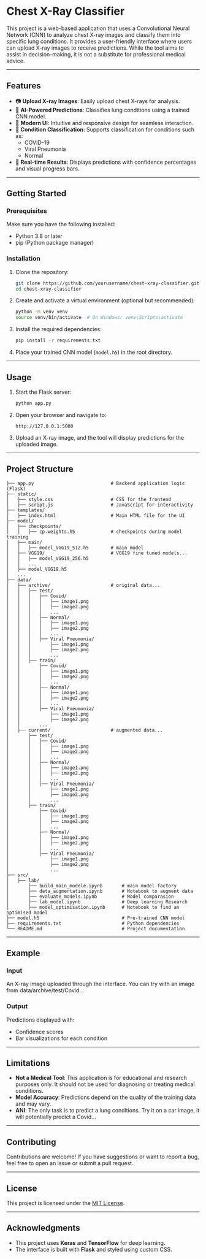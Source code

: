 # **Chest X-Ray Classifier**

This project is a web-based application that uses a Convolutional Neural Network (CNN) to analyze chest X-ray images and classify them into specific lung conditions. It provides a user-friendly interface where users can upload X-ray images to receive predictions. While the tool aims to assist in decision-making, it is not a substitute for professional medical advice.

---

## **Features**

- 📷 **Upload X-ray Images**: Easily upload chest X-rays for analysis.
- 🧠 **AI-Powered Predictions**: Classifies lung conditions using a trained CNN model.
- 🎨 **Modern UI**: Intuitive and responsive design for seamless interaction.
- 🔎 **Condition Classification**: Supports classification for conditions such as:
  - COVID-19
  - Viral Pneumonia
  - Normal
- 🚀 **Real-time Results**: Displays predictions with confidence percentages and visual progress bars.

---

## **Getting Started**

### Prerequisites
Make sure you have the following installed:
- Python 3.8 or later
- pip (Python package manager)

### Installation

1. Clone the repository:
   ```bash
   git clone https://github.com/yourusername/chest-xray-classifier.git
   cd chest-xray-classifier
   ```

2. Create and activate a virtual environment (optional but recommended):
   ```bash
   python -m venv venv
   source venv/bin/activate  # On Windows: venv\Scripts\activate
   ```

3. Install the required dependencies:
   ```bash
   pip install -r requirements.txt
   ```

4. Place your trained CNN model (`model.h5`) in the root directory.

---

## **Usage**

1. Start the Flask server:
   ```bash
   python app.py
   ```

2. Open your browser and navigate to:
   ```
   http://127.0.0.1:5000
   ```

3. Upload an X-ray image, and the tool will display predictions for the uploaded image.

---

## **Project Structure**

```plaintext
├── app.py                            # Backend application logic (Flask)
├── static/
│   ├── style.css                     # CSS for the frontend
│   ├── script.js                     # JavaScript for interactivity
├── templates/
│   ├── index.html                    # Main HTML file for the UI
├── model/
│   ├── checkpoints/
│   │   ├── cp.weights.h5             # checkpoints during model training
│   ├── main/
│   │   ├── model_VGG19_512.h5        # main model
│   ├── VGG19/                        # VGG19 fine tuned models...
│   │   ├── model_VGG19_256.h5        
│   │   ...                           
│   ├── model_VGG19.h5
│   ...
├── data/
│   ├── archive/                      # original data...
│   │   ├── test/
│   │   │   ├── Covid/
│   │   │   │   ├── image1.png
│   │   │   │   ├── image2.png
│   │   │   │   ...
│   │   │   ├── Normal/
│   │   │   │   ├── image1.png
│   │   │   │   ├── image2.png
│   │   │   │   ...
│   │   │   ├── Viral Pneumonia/
│   │   │       ├── image1.png
│   │   │       ├── image2.png
│   │   │       ...
│   │   ├── train/
│   │       ├── Covid/
│   │       │   ├── image1.png
│   │       │   ├── image2.png
│   │       │   ...
│   │       ├── Normal/
│   │       │   ├── image1.png
│   │       │   ├── image2.png
│   │       │   ...
│   │       ├── Viral Pneumonia/
│   │           ├── image1.png
│   │           ├── image2.png
│   │       ...
│   ├── current/                      # augmented data...
│       ├── test/
│       │   ├── Covid/
│       │   │   ├── image1.png
│       │   │   ├── image2.png
│       │   │   ...
│       │   ├── Normal/
│       │   │   ├── image1.png
│       │   │   ├── image2.png
│       │   │   ...
│       │   ├── Viral Pneumonia/
│       │       ├── image1.png
│       │       ├── image2.png
│       │       ...
│       ├── train/
│           ├── Covid/
│           │   ├── image1.png
│           │   ├── image2.png
│           │   ...
│           ├── Normal/
│           │   ├── image1.png
│           │   ├── image2.png
│           │   ...
│           ├── Viral Pneumonia/
│               ├── image1.png
│               ├── image2.png
│               ...
├── src/
│   ├── lab/
│       ├── build_main_modele.ipynb       # main model factory
│       ├── data_augmentation.ipynb       # Notebook to augment data
│       ├── evaluate_models.ipynb         # Model comparasion
│       ├── lab_model.ipynb               # Deep learning Research
│       ├── model_optimisation.ipynb      # Notebook to find an optimised model
├── model.h5                              # Pre-trained CNN model
├── requirements.txt                      # Python dependencies
└── README.md                             # Project documentation
```

---

## **Example**

### **Input**
An X-ray image uploaded through the interface.
You can try with an image from data/archive/test/Covid...

### **Output**
Predictions displayed with:
- Confidence scores
- Bar visualizations for each condition

---

## **Limitations**

- **Not a Medical Tool**: This application is for educational and research purposes only. It should not be used for diagnosing or treating medical conditions.
- **Model Accuracy**: Predictions depend on the quality of the training data and may vary.
- **ANI**: The only task is to predict a lung conditions. Try it on a car image, it will potentially predict a Covid...

---

## **Contributing**

Contributions are welcome! If you have suggestions or want to report a bug, feel free to open an issue or submit a pull request.

---

## **License**

This project is licensed under the [MIT License](LICENSE).

---

## **Acknowledgments**

- This project uses **Keras** and **TensorFlow** for deep learning.
- The interface is built with **Flask** and styled using custom CSS.

